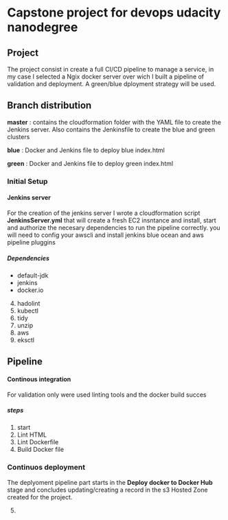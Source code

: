 # Capstone project for devops udacity nanodegree

## Project

The project consist in create a full CI/CD pipeline to manage a service, in my case I selected a Ngix docker server over wich I built a pipeline of validation and deployment. A green/blue dployment strategy will be used.

## Branch distribution
**master** : contains the cloudformation folder with the YAML file to create the Jenkins server. Also contains the Jenkinsfile to create the blue and green clusters

**blue** :  Docker and Jenkins file to deploy blue index.html

**green** : Docker and Jenkins file to deploy green index.html


### Initial Setup

#### Jenkins server

For the creation of the jenkins server I wrote a cloudformation script **JenkinsServer.yml** that will create a fresh EC2 insntance and install, start and authorize the necesary dependencies to run the pipeline correctly. you will need to config your awscli and install jenkins blue ocean and aws pipeline pluggins

##### Dependencies
- default-jdk
- jenkins
- docker.io
4. hadolint
5. kubectl
6. tidy
7. unzip
8. aws
9. eksctl

## Pipeline
#### Continous integration

For validation only were used linting tools and the docker build succes

##### steps
1. start
2. Lint HTML
3. Lint Dockerfile
4. Build Docker file

### Continuos deployment

The deplyoment pipeline part starts in the  **Deploy docker to Docker Hub**  stage and concludes updating/creating a record in the s3 Hosted Zone created for the project.

5.


